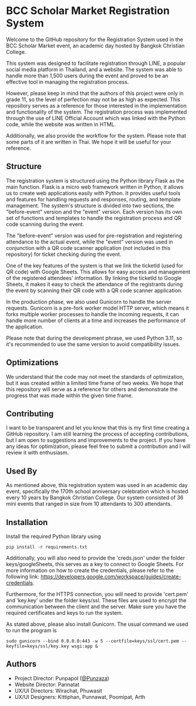 
# BCC Scholar Market Registration System

Welcome to the GitHub repository for the Registration System used in the BCC Scholar Market event, an academic day hosted by Bangkok Christian College.

This system was designed to facilitate registration through LINE, a popular social media platform in Thailand, and a website. The system was able to handle more than 1,500 users during the event and proved to be an effective tool in managing the registration process.

However, please keep in mind that the authors of this project were only in grade 11, so the level of perfection may not be as high as expected. This repository serves as a reference for those interested in the implementation and functionality of the system. The registration process was implemented through the use of LINE Official Account which was linked with the Python code, while the website was written in HTML.

Additionally, we also provide the workflow for the system. Please note that some parts of it are written in Thai. We hope it will be useful for your reference.

## Structure
The registration system is structured using the Python library Flask as the main function. Flask is a micro web framework written in Python, it allows us to create web applications easily with Python. It provides useful tools and features for handling requests and responses, routing, and template management. The system's structure is divided into two sections, the "before-event" version and the "event" version. Each version has its own set of functions and templates to handle the registration process and QR code scanning during the event.

The "before-event" version was used for pre-registration and registering attendance to the actual event, while the "event" version was used in conjunction with a QR code scanner application (not included in this repository) for ticket checking during the event.

One of the key features of the system is that we link the ticketId (used for QR code) with Google Sheets. This allows for easy access and management of the registered attendees' information. By linking the ticketId to Google Sheets, it makes it easy to check the attendance of the registrants during the event by scanning their QR code with a QR code scanner application.

In the production phase, we also used Gunicorn to handle the server requests. Gunicorn is a pre-fork worker model HTTP server, which means it forks multiple worker processes to handle the incoming requests, it can handle more number of clients at a time and increases the performance of the application.

Please note that during the development phrase, we used Python 3.11, so it's recommended to use the same version to avoid compatibility issues.

## Optimizations

We understand that the code may not meet the standards of optimization, but it was created within a limited time frame of two weeks. We hope that this repository will serve as a reference for others and demonstrate the progress that was made within the given time frame.


## Contributing

I want to be transparent and let you know that this is my first time creating a GitHub repository. I am still learning the process of accepting contributions, but I am open to suggestions and improvements to the project. If you have any ideas for optimization, please feel free to submit a contribution and I will review it with enthusiasm. 
## Used By

As mentioned above, this registration system was used in an academic day event, specifically the 170th school anniversary celebration which is hosted every 10 years by Bangkok Christian College. Our system consisted of 36 mini events that ranged in size from 10 attendants to 300 attendants.

## Installation

Install the required Python library using

```
pip install -r requirements.txt
```

Additionally, you will also need to provide the 'creds.json' under the folder keys/googleSheets, this serves as a key to connect to Google Sheets. For more information on how to create the credentials, please refer to the following link: https://developers.google.com/workspace/guides/create-credentials.

Furthermore, for the HTTPS connection, you will need to provide 'cert.pem' and 'key.key' under the folder keys/ssl. These files are used to encrypt the communication between the client and the server. Make sure you have the required certificates and keys to run the system.

As stated above, please also install Gunicorn. The usual command we used to run the program is

```
sudo gunicorn --bind 0.0.0.0:443 -w 5 --certfile=keys/ssl/cert.pem --keyfile=keys/ssl/key.key wsgi:app &
```

## Authors

- Project Director: Punpapol ([@Punzaza](https://www.github.com/Punzaza))
- Website Director: Pannatat
- UX/UI Directors: Wirachat, Phuwasit
- UX/UI Designers: Kittiphan, Punnawat, Poomipat, Arth

